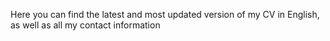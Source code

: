 Here you can find the latest and most updated version of my CV in English, as well as all my contact information
